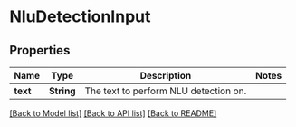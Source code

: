 # NluDetectionInput

## Properties

Name | Type | Description | Notes
------------ | ------------- | ------------- | -------------
**text** | **String** | The text to perform NLU detection on. | 

[[Back to Model list]](../README.md#documentation-for-models) [[Back to API list]](../README.md#documentation-for-api-endpoints) [[Back to README]](../README.md)


